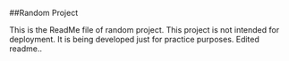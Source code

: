 ##Random Project

This is the ReadMe file of random project. This project is not intended for deployment.
It is being developed just for practice purposes.
Edited readme..
